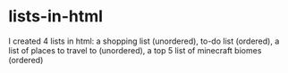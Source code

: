 # lists-in-html
I created 4 lists in html: a shopping list (unordered), to-do list (ordered), a list of places to travel to (unordered), a top 5 list of minecraft biomes (ordered)
